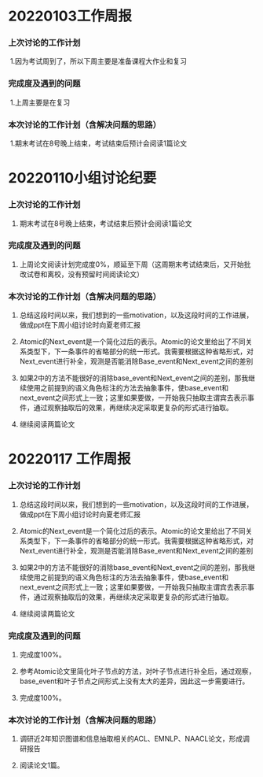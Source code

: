 # 20220103工作周报

### 上次讨论的工作计划

​    1.因为考试周到了，所以下周主要是准备课程大作业和复习

### 完成度及遇到的问题

​    1.上周主要是在复习

### 本次讨论的工作计划（含解决问题的思路）

​    1.期末考试在8号晚上结束，考试结束后预计会阅读1篇论文



# 20220110小组讨论纪要

### 上次讨论的工作计划

1. 期末考试在8号晚上结束，考试结束后预计会阅读1篇论文

### 完成度及遇到的问题

1. 上周论文阅读计划完成度0%，顺延至下周（这周期末考试结束后，又开始批改试卷和离校，没有预留时间阅读论文）

### 本次讨论的工作计划（含解决问题的思路）

1. 总结这段时间以来，我们想到的一些motivation，以及这段时间的工作进展，做成ppt在下周小组讨论时向夏老师汇报

2. Atomic的Next_event是一个简化过后的表示。Atomic的论文里给出了不同关系类型下，下一条事件的省略部分的统一形式。我需要根据这种省略形式，对Next_event进行补全，观测是否能消除Base_event和Next_event之间的差别

3. 如果2中的方法不能很好的消除base_event和Next_event之间的差别，那我继续使用之前提到的语义角色标注的方法去抽象事件，使base_event和next_event之间形式上一致；这里如果要做，一开始我只抽取主谓宾去表示事件，通过观察抽取后的效果，再继续决定采取更复杂的形式进行抽取。

4. 继续阅读两篇论文



# 20220117 工作周报

### 上次讨论的工作计划

1. 总结这段时间以来，我们想到的一些motivation，以及这段时间的工作进展，做成ppt在下周小组讨论时向夏老师汇报

2. Atomic的Next_event是一个简化过后的表示。Atomic的论文里给出了不同关系类型下，下一条事件的省略部分的统一形式。我需要根据这种省略形式，对Next_event进行补全，观测是否能消除Base_event和Next_event之间的差别

3. 如果2中的方法不能很好的消除base_event和Next_event之间的差别，那我继续使用之前提到的语义角色标注的方法去抽象事件，使base_event和next_event之间形式上一致；这里如果要做，一开始我只抽取主谓宾去表示事件，通过观察抽取后的效果，再继续决定采取更复杂的形式进行抽取。

4. 继续阅读两篇论文

### 完成度及遇到的问题

1. 完成度100%。

2. 参考Atomic论文里简化叶子节点的方法，对叶子节点进行补全后，通过观察，base_event和叶子节点之间形式上没有太大的差异，因此这一步需要进行。

3. 完成度100%。



### 本次讨论的工作计划（含解决问题的思路）

1. 调研近2年知识图谱和信息抽取相关的ACL、EMNLP、NAACL论文，形成调研报告

2. 阅读论文1篇。
